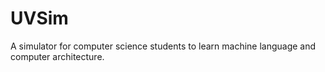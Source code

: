 # UVSim
A simulator for computer science students to learn machine language and computer architecture.

